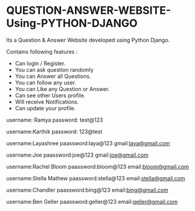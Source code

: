 # QUESTION-ANSWER-WEBSITE-Using-PYTHON-DJANGO

Its a Question & Answer Website developed using Python Django.

Contains following features : 

- Can login / Register.
- You can ask question randomly 
- You can Answer all Questions.
-  You can follow any user.
- You can  Like any Question or Answer.
- Can see other Users profile.
- Will receive Notifications.
- Can update your profile. 

username: Ramya
password: test@123

username:Karthik
password: 123@test

username:Layashree
paassword:laya@123
gmail:laya@gmail.com

username:Joe
paassword:joe@123
gmail:joe@gmail.com

username:Rachel Bloom
paassword:bloom@123
email:bloom@gmail.com

username:Stella Mathew
paassword:stella@123
email:stella@gmail.com

username:Chandler
paassword:bing@123
email:bing@gmail.com

username:Ben Geller
paassword:geller@123
email:geller@gmail.com